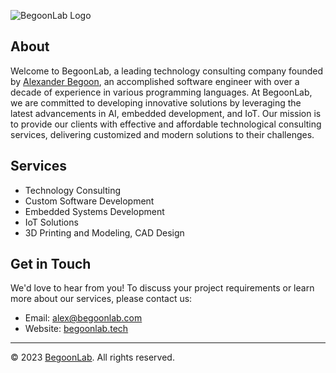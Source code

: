 
![BegoonLab Logo](https://begoonlab.tech/img/logo.png)

## About

Welcome to BegoonLab, a leading technology consulting company founded by [Alexander Begoon](https://github.com/alexbegoon), an accomplished software engineer with over a decade of experience in various programming languages. At BegoonLab, we are committed to developing innovative solutions by leveraging the latest advancements in AI, embedded development, and IoT. Our mission is to provide our clients with effective and affordable technological consulting services, delivering customized and modern solutions to their challenges.

## Services

- Technology Consulting
- Custom Software Development
- Embedded Systems Development
- IoT Solutions
- 3D Printing and Modeling, CAD Design

## Get in Touch

We'd love to hear from you! To discuss your project requirements or learn more about our services, please contact us:

- Email: [alex@begoonlab.com](mailto:alex@begoonlab.com)
- Website: [begoonlab.tech](https://begoonlab.tech)

---

© 2023 [BegoonLab](https://begoonlab.tech). All rights reserved.